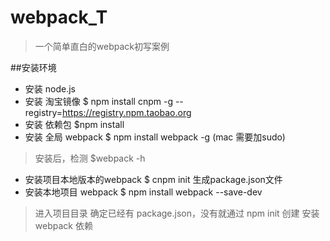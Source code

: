 # webpack_T
>一个简单直白的webpack初写案例

##安装环境
* 安装 node.js
* 安装 淘宝镜像   $ npm install cnpm -g --registry=https://registry.npm.taobao.org
* 安装 依赖包   $npm install
* 安装 全局 webpack   $ npm install webpack -g  (mac 需要加sudo)
>安装后，检测 $webpack -h

* 安装项目本地版本的webpack $ cnpm init    生成package.json文件
* 安装本地项目 webpack  $ npm install webpack --save-dev
>进入项目目录
>确定已经有 package.json，没有就通过 npm init 创建
>安装 webpack 依赖
